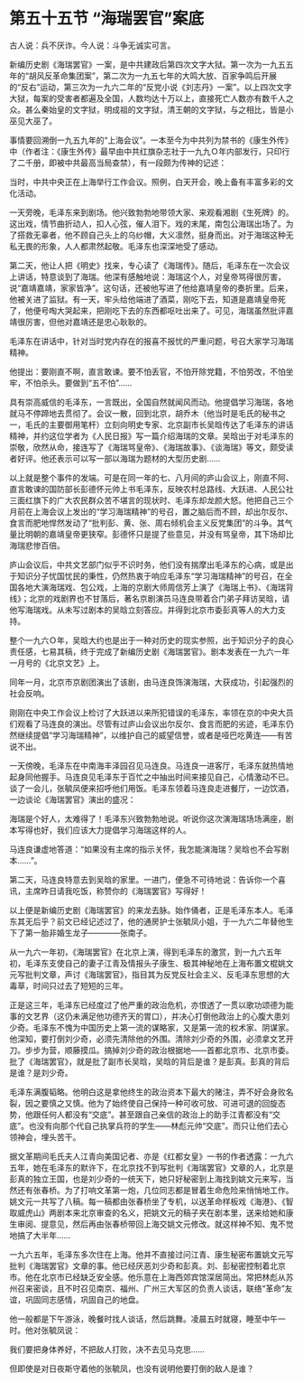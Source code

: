 # 第五十五节 “海瑞罢官”案底

古人说：兵不厌诈。今人说：斗争无诚实可言。

新编历史剧《海瑞罢官》一案，是中共建政后第四次文字大狱。第一次为一九五五年的“胡风反革命集团案”，第二次为一九五七年的大鸣大放、百家争鸣后开展的“反右”运动，第三次为一九六二年的“反党小说《刘志丹》一案”。以上四次文字大狱，每案的受害者都遍及全国，人数均达十万以上，直接死亡人数亦有数千人之众。甚么秦始皇的文字狱，明成祖的文字狱，清王朝的文字狱，与之相比，皆是小巫见大巫了。

事情要回溯倒一九五九年的“上海会议”。一本至今为中共列为禁书的《康生外传》中（作者注：《康生外传》最早由中共红旗杂志社于一九九Ｏ年内部发行，只印行了二千册，即被中共最高当局查禁），有一段颇为传神的记述：

当时，中共中央正在上海举行工作会议。照例，白天开会，晚上备有丰富多彩的文化活动。

一天旁晚，毛泽东来到剧场。他兴致勃勃地带领大家、来观看湘剧《生死牌》的。这出戏，情节曲折动人，扣人心弦，催人泪下。戏的末尾，南包公海瑞出场了。为了搭救无辜者，他不顾自己头上的乌纱帽，大义凛然，挺身而出。对于海瑞这种无私无畏的形象，人人都肃然起敬。毛泽东也深深地受了感动。

第二天，他让人把《明史》找来，专心读了《海瑞传》。随后，毛泽东在一次会议上讲话，特意谈到了海瑞。他深有感触地说：海瑞这个人，对皇帝骂得很厉害，说“嘉靖嘉靖，家家皆净”。这句话，还被他写进了他给嘉靖皇帝的奏折里。后来，他被关进了监狱。有一天，牢头给他端进了酒菜，刚吃下去，知道是嘉靖皇帝死了，他便号啕大哭起来，把刚吃下去的东西都呕吐出来了。可见，海瑞虽然批评嘉靖很厉害，但他对嘉靖还是忠心耿耿的。

毛泽东在讲话中，针对当时党内存在的报喜不报忧的严重问题，号召大家学习海瑞精神。

他提出：要刚直不啊，直言敢谏。要不怕丢官，不怕开除党籍，不怕劳改，不怕坐牢，不怕杀头。要做到“五不怕”……

具有崇高威信的毛泽东，一言既出，全国自然就闻风而动。他提倡学习海瑞，各地就马不停蹄地去贯彻了。会议一散，回到北京，胡乔木（他当时是毛氏的秘书之一，毛氏的主要御用笔杆）立刻向明史专家、北京副市长吴晗传达了毛泽东的讲话精神，并约这位学者为《人民日报》写一篇介绍海瑞的文章。吴晗出于对毛泽东的崇敬，欣然从命，接连写了《海瑞骂皇帝》、《海瑞故事》、《谈海瑞》等文，颇受读者好评。他还表示可以写一部以海瑞为题材的大型历史剧……

以上就是整个事件的发端。可是在同一年的七、八月间的庐山会议上，刚直不阿、直言敢谏的国防部长彭德怀元帅上书毛泽东，反映农村总路线、大跃进、人民公社三面红旗下的广大农民群众苦不堪言的现状时、毛泽东却龙颜大怒。他把自己三个月前在上海会议上发出的“学习海瑞精神”的号召，置之脑后而不顾，却出尔反尔、食言而肥地悍然发动了“批判彭、黄、张、周右倾机会主义反党集团”的斗争。其气量比明朝的嘉靖皇帝更狭窄。彭德怀只是提了些意见，并没有骂皇帝，其下场却比海瑞悲惨百倍。

庐山会议后，中共文艺部门似乎不识时务，他们没有揣摩出毛泽东的心病，或是出于知识分子忧国忧民的秉性，仍然热衷于响应毛泽东“学习海瑞精神”的号召，在全国各地大演海瑞戏、包公戏，上海的京剧大师周信芳上演了《海瑞上书》、《海瑞背线》；北京的戏剧界也不甘落后，著名京剧演员马连良带着合门弟子拜访吴晗，请他写海瑞戏。从未写过剧本的吴晗立刻答应。并得到北京市委彭真等人的大力支持。

整个一九六Ｏ年，吴晗大约也是出于一种对历史的现实参照，出于知识分子的良心责任感，七易其稿，终于完成了新编历史剧《海瑞罢官》。剧本发表在一九六一年一月号的《北京文艺》上。

同年一月，北京市京剧团演出了该剧，由马连良饰演海瑞，大获成功，引起强烈的社会反响。

刚刚在中央工作会议上检讨了大跃进以来所犯错误的毛泽东，率领在京的中央大员们观看了马连良的演出。尽管有过庐山会议出尔反尔、食言而肥的劣迹，毛泽东仍然继续提倡“学习海瑞精神”，以维护自己的威望信誉，或者是哑巴吃黄连——有苦说不出。

一天傍晚，毛泽东在中南海丰泽园召见马连良。马连良一进客厅，毛泽东就热情地起身同他握手。马连良见毛泽东于百忙之中抽出时间来接见自己，心情激动不已。谈了一会儿，张毓凤便来招呼他们用饭。毛泽东领着马连良走进餐厅，一边饮酒，一边谈论《海瑞罢官》演出的盛况：

海瑞是个好人，太难得了！毛泽东兴致勃勃地说。听说你这次演海瑞场场满座，剧本写得也好，我们应该大力提倡学习海瑞这样的人。

马连良谦虚地答道：“如果没有主席的指示关怀，我怎能演海瑞？吴晗也不会写剧本……”。

第二天，马连良特意去到吴晗的家里。一进门，便急不可待地说：告诉你一个喜讯，主席昨日请我吃饭，称赞你的《海瑞罢官》写得好！

以上便是新编历史剧《海瑞罢官》的来龙去脉。始作俑者，正是毛泽东本人。毛泽东其无后乎？前文已经记述过了，他的通房护士张毓凤小姐，于一九六二年替他生下了第一胎非婚生龙子————张南子。

从一九六一年初，《海瑞罢官》在北京上演，得到毛泽东的激赏，到一九六五年初，毛泽东支使自己的妻子江青及情报头子康生、极其神秘地在上海布置文棍姚文元写批判文章，声讨《海瑞罢官》，指目其为反党反社会主义、反毛泽东思想的大毒草，时间只过去了短短的三年。

正是这三年，毛泽东已经度过了他严重的政治危机，亦恨透了一贯以歌功颂德为能事的文艺界（这仍未满足他功德齐天的胃口），并决心打倒他政治上的心腹大患刘少奇。毛泽东不愧为中国历史上第一流的谋略家，又是第一流的权术家、阴谋家。他深知，要打倒刘少奇，必须先清除他的外围。清除刘少奇的外围，必须拿文艺开刀。步步为营，顺藤摸瓜。搞掉刘少奇的政治根据地——首都北京市、北京市委。批了《海瑞罢官》，就是批了副市长吴晗，吴晗的背后是谁？是彭真。彭真的背后是谁？是刘少奇。

毛泽东满腹韬略。他明白这是拿他终生的政治资本下最大的赌注，弄不好会身败名裂，因之要慎之又慎。他为了始终使自己保持一种可收可放、可进可退的回旋态势，他跟任何人都没有“交底”。甚至跟自己亲信的政治上的助手江青都没有“交底”。也没有向那个代自己执掌兵符的学生——林彪元帅“交底”。而只让他们去心领神会，埋头苦干。

据文革期间毛氏夫人江青向美国记者、亦是《红都女皇》一书的作者透露：一九六五年，她在毛泽东的默许下，在北京找不到写批判《海瑞罢官》文章的人，北京是彭真的独立王国，也是刘少奇的一统天下，她只好秘密到上海找到姚文元来写，当然还有张春桥。为了打响文革第一炮，几位同志都是冒着生命危险来悄悄地工作。姚文元一共写了八稿。每一稿都由张春桥坐了专机，以送革命样板戏《海港》、《智取威虎山》两剧本来北京审查的名义，把姚文元的稿子夹在剧本里，送来给她和康生审阅、提意见，然后再由张春桥带回上海交姚文元修改。就这样神不知、鬼不觉地搞了大半年……

一九六五年，毛泽东多次住在上海。他并不直接过问江青、康生秘密布置姚文元写批判《海瑞罢官》文章的事。他已经厌恶刘少奇和彭真。刘、彭秘密控制着北京市。他在北京市已经缺乏安全感。他乐意在上海西郊宾馆深居简出。常把林彪从苏州召来密谈，且不时召见南京、福州、广州三大军区的负责人谈话，联络“革命”友谊，巩固同志感情，巩固自己的地盘。

他一般都是下午游泳，晚餐时找人谈话，然后跳舞。凌晨五时就寝，睡至中午一时。他对张毓凤说：

我们要把身体养好，不把敌人打败，决不去见马克思……

但即使是对日夜斯守着他的张毓凤，也没有说明他要打倒的敌人是谁？
